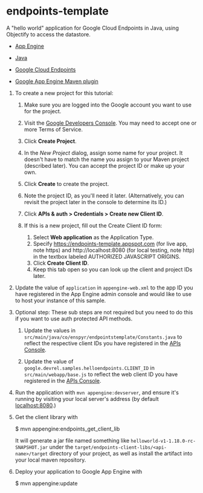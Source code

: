 endpoints-template
=============================================

A "hello world" application for Google Cloud Endpoints in Java, using Objectify to access the datastore. 

- [App Engine][1]

- [Java][2]

- [Google Cloud Endpoints][3]
- [Google App Engine Maven plugin][4]

1. To create a new project for this tutorial:

    1. Make sure you are logged into the Google account you want to use for the project.

    1. Visit the [Google Developers Console](https://console.developers.google.com). You may need to accept one or more Terms of Service.

    1. Click **Create Project**.

    1. In the *New Project* dialog, assign some name for your project. It doesn't have to match the name you assign to your Maven project (described later). You can accept the project ID or make up your own.

    1. Click **Create** to create the project.

    1. Note the project ID, as you'll need it later. (Alternatively, you can revisit the project later in the console to determine its ID.)

    1. Click **APIs & auth > Credentials > Create new Client ID**.

    1. If this is a new project, fill out the Create Client ID form:

        1. Select **Web application** as the Application Type.
        1. Specify https://endpoints-template.appspot.com (for live app, note https) and http://localhost:8080 (for local testing, note http) in the textbox labeled AUTHORIZED JAVASCRIPT ORIGINS.
        1. Click **Create Client ID**.
        1. Keep this tab open so you can look up the client and project IDs later.

1. Update the value of `application` in `appengine-web.xml` to the app
   ID you have registered in the App Engine admin console and would
   like to use to host your instance of this sample.

1. Optional step: These sub steps are not required but you need to do
   this if you want to use auth protected API methods.

    1. Update the values in `src/main/java/co/enspyr/endpointstemplate/Constants.java`
       to reflect the respective client IDs you have registered in the
       [APIs Console][6].

    1. Update the value of `google.devrel.samples.helloendpoints.CLIENT_ID`
       in `src/main/webapp/base.js` to reflect the web client ID you have
       registered in the [APIs Console][4].

1. Run the application with `mvn appengine:devserver`, and ensure it's
   running by visiting your local server's address (by default
   [localhost:8080][5].)

1. Get the client library with

   $ mvn appengine:endpoints_get_client_lib

   It will generate a jar file named something like
   `helloworld-v1-1.18.0-rc-SNAPSHOT.jar` under the
   `target/endpoints-client-libs/<api-name>/target` directory of your
   project, as well as install the artifact into your local maven
   repository.

1. Deploy your application to Google App Engine with

   $ mvn appengine:update

[1]: https://developers.google.com/appengine
[2]: http://java.com/en/
[3]: https://developers.google.com/appengine/docs/java/endpoints/
[4]: https://developers.google.com/appengine/docs/java/tools/maven
[5]: https://localhost:8080/
[6]: https://console.developers.google.com/
